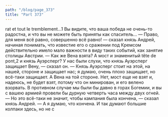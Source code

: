 ```yaml
---
path: "/blog/page_373"
title: "Part 373"
---
```


rat et tout le tremblement...1 Вы видите, что ваша победа не очень-то радостна, и что вы не можете быть приняты как спаситель...
— Право, для меня всё равно, совершенно всё равно! — сказал князь Андрей, начиная понимать, что известие его о сражении под Кремсом действительно имело мало важности в виду таких событий, как занятие столицы Австрии. — Как же Вена взята? А мост и знаменитый tête de pont,2 и князь Ауэрсперг? У нас были слухи, что князь Ауэрсперг защищает Вену, — сказал он.
— Князь Ауэрсперг стоит на этой, на нашей, стороне и защищает нас; я думаю, очень плохо защищает, но всё-таки защищает. А Вена на той стороне. Нет, мост еще не взят и, надеюсь, не будет взят, потому что он минирован, и его велено взорвать. В противном случае мы были бы давно в горах Богемии, и вы с вашею армией провели бы дурную четверть часа между двух огней.
— Но это всё-таки не значит, чтобы кампания была кончена, — сказал князь Андрей.
— А я думаю, что кончена. И так думают большие колпаки здесь, но не с
